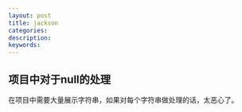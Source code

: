 ```yaml
---
layout: post
title: jackson
categories: 
description: 
keywords: 
---
```


## 项目中对于null的处理

  在项目中需要大量展示字符串，如果对每个字符串做处理的话，太恶心了。
